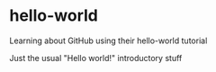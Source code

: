 # hello-world
Learning about GitHub using their hello-world tutorial

Just the usual "Hello world!" introductory stuff

